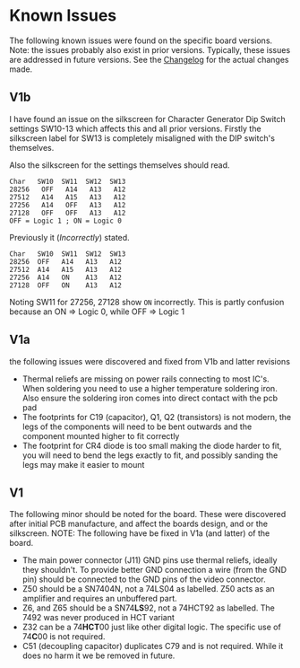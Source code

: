 # Known Issues

The following known issues were found on the specific board versions. Note: the issues probably also exist
in prior versions. Typically, these issues are addressed in future versions. See the [Changelog](./CHANGELOG.md)
for the actual changes made.

## V1b

I have found an issue on the silkscreen for Character Generator Dip Switch settings SW10-13 which affects
this and all prior versions. Firstly the silkscreen label for SW13 is completely misaligned with the 
DIP switch's themselves. 

Also the silkscreen for the settings themselves should read.

```
Char   SW10  SW11  SW12  SW13
28256   OFF   A14   A13   A12
27512   A14   A15   A13   A12
27256   A14   OFF   A13   A12
27128   OFF   OFF   A13   A12
OFF = Logic 1 ; ON = Logic 0
```

Previously it (*Incorrectly*) stated.

```
Char   SW10  SW11  SW12  SW13
28256  OFF   A14   A13   A12
27512  A14   A15   A13   A12 
27256  A14   ON    A13   A12
27128  OFF   ON    A13   A12
```

Noting SW11 for 27256, 27128 show `ON` incorrectly. This is partly
confusion because an ON => Logic 0, while OFF => Logic 1

## V1a

the following issues were discovered and fixed from V1b and latter revisions

- Thermal reliefs are missing on power rails connecting to most IC's. When soldering you need to use a higher
  temperature soldering iron. Also ensure the soldering iron comes into direct contact with the pcb pad
- The footprints for C19 (capacitor), Q1, Q2 (transistors) is not modern, the legs of the components 
  will need to be bent outwards and the component mounted higher to fit correctly 
- The footprint for CR4 diode is too small making the diode harder to fit, you will need to bend the legs
  exactly to fit, and possibly sanding the legs may make it easier to mount

## V1

The following minor should be noted for the board. These were discovered after initial PCB manufacture, and affect
the boards design, and or the silkscreen. NOTE: The following have be fixed in V1a (and latter) of the board.

- The main power connector (J11) GND pins use thermal reliefs, ideally they shouldn't. To provide better 
  GND connection a wire (from the GND pin) should be connected to the GND pins of the video connector.
- Z50 should be a SN7404N, not a 74LS04 as labelled. Z50 acts as an amplifier and requires an unbuffered part.
- Z6, and Z65 should be a SN74**LS**92, not a 74HCT92 as labelled. The 7492 was never produced in HCT variant
- Z32 can be a 74**HCT**00 just like other digital logic. The specific use of 74**C**00 is not required.
- C51 (decoupling capacitor) duplicates C79 and is not required. While it does no harm it we be removed in future. 



